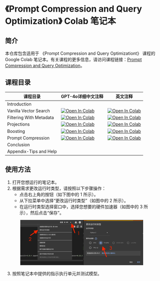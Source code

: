 # 《Prompt Compression and Query Optimization》 Colab 笔记本

## 简介

本仓库包含适用于 《Prompt Compression and Query Optimizationt》 课程的 Google Colab 笔记本。有关课程的更多信息，请访问课程链接：[Prompt Compression and Query Optimization](https://learn.deeplearning.ai/courses/prompt-compression-and-query-optimization/lesson/1/introduction)。

## 课程目录

| 课程目录               | GPT-4o详细中文注释                                                                                                                                            | 英文注释                                                                                                                                                  |
|----------------------|---------------------------------------------------------------------------------------------------------------------------------------------------------|-------------------------------------------------------------------------------------------------------------------------------------------------------|
| Introduction         |                                                                                                                                                         |                                                                                                                                                       |
| Vanilla Vector Search| [![Open In Colab](https://colab.research.google.com/assets/colab-badge.svg)](https://colab.research.google.com/drive/1HxQwNANxVhGer7kSsWh2_e7Sg-NE0Hb1) | [![Open In Colab](https://colab.research.google.com/assets/colab-badge.svg)](https://colab.research.google.com/drive/1-1Oj4dglgwYXKXD9WTg9i4hhpJMmup05) |
| Filtering With Metadata | [![Open In Colab](https://colab.research.google.com/assets/colab-badge.svg)](https://colab.research.google.com/drive/11JIhflzOaIghg4yXmVuBbE1QUFKWqG3L) | [![Open In Colab](https://colab.research.google.com/assets/colab-badge.svg)](https://colab.research.google.com/drive/1Qc_JabZ781uzo4jsgJgMtdL_3A7b7uda) |
| Projections         | [![Open In Colab](https://colab.research.google.com/assets/colab-badge.svg)](https://colab.research.google.com/drive/1_SEJs62ezJ38G3OYne-rWN-kKEAb-ovW) | [![Open In Colab](https://colab.research.google.com/assets/colab-badge.svg)](https://colab.research.google.com/drive/1Y95l9FuMvDU0Ls-AMGwm6aioWqcJIj4m) |
| Boosting            | [![Open In Colab](https://colab.research.google.com/assets/colab-badge.svg)](https://colab.research.google.com/drive/1BToqjdkO3bQTzJlOojXeFT3HaO-tfabf) | [![Open In Colab](https://colab.research.google.com/assets/colab-badge.svg)](https://colab.research.google.com/drive/147-s-eGjRwLPTkC8wtKBndrY6I52PW2b) |
| Prompt Compression   | [![Open In Colab](https://colab.research.google.com/assets/colab-badge.svg)](https://colab.research.google.com/drive/1yCDTAJ17JMSfkrnm-ZxE8xuAToOhW0ER) | [![Open In Colab](https://colab.research.google.com/assets/colab-badge.svg)](https://colab.research.google.com/drive/1TGcAQmPjo33CLy_e7CDTwjtghYHZswTq) |
| Conclusion          |                                                                                                                                                         |                                                                                                                                                       |
| Appendix-Tips and Help |                                                                                                                                                         |                                                                                                                                                       |

## 使用方法

1. 打开您想运行的笔记本。
2. 根据需求更改运行时类型，请按照以下步骤操作：
   - 点击右上角的按钮（如下图中的 1 所示）。
   - 从下拉菜单中选择“更改运行时类型”（如图中的 2 所示）。
   - 在运行时类型选择窗口中，选择您想要的硬件加速器（如图中的 3 所示），然后点击“保存”。

<p align="center">
   <img src="Appendix-Tips-and-Help/images/runtime.png" alt="更改运行时类型" width="80%">
</p>

3. 按照笔记本中提供的指示执行单元并测试模型。
